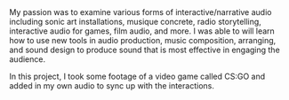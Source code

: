 ##
My passion was to examine various forms of interactive/narrative audio including sonic art installations, musique concrete, radio storytelling, interactive audio for games, film audio, and more. I was able to will learn how to use new tools in audio production, music composition, arranging, and sound design to produce sound that is most effective in engaging the audience.

In this project, I took some footage of a video game called CS:GO and added in my own audio to sync up with the interactions.
##